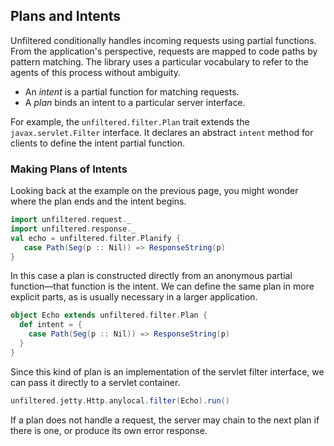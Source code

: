 Plans and Intents
-----------------

Unfiltered conditionally handles incoming requests using partial
functions. From the application's perspective, requests are
mapped to code paths by pattern matching. The library uses
a particular vocabulary to refer to the agents of this process
without ambiguity.

* An *intent* is a partial function for matching requests.
* A *plan* binds an intent to a particular server interface.

For example, the `unfiltered.filter.Plan` trait extends the
`javax.servlet.Filter` interface. It declares an abstract `intent`
method for clients to define the intent partial function.

### Making Plans of Intents

Looking back at the example on the previous page, you might wonder
where the plan ends and the intent begins.

```scala
import unfiltered.request._
import unfiltered.response._
val echo = unfiltered.filter.Planify {
   case Path(Seg(p :: Nil)) => ResponseString(p)
}
```
In this case a plan is constructed directly from an anonymous partial
function—that function is the intent. We can define the same plan in
more explicit parts, as is usually necessary in a larger application.

```scala
object Echo extends unfiltered.filter.Plan {
  def intent = {
    case Path(Seg(p :: Nil)) => ResponseString(p)
  }
}
```
Since this kind of plan is an implementation of the servlet filter
interface, we can pass it directly to a servlet container.

```scala
unfiltered.jetty.Http.anylocal.filter(Echo).run()
```
If a plan does not handle a request, the server may chain to the next
plan if there is one, or produce its own error response.
